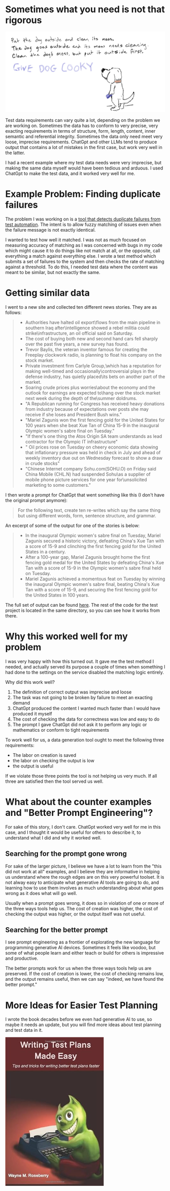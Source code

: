 Sometimes what you need is not that rigorous
============================================
![Picture of a dog altering instructions to put it outside with phrase give dog cooky](/assets/givedogcooky.jpg)

Test data requirements can vary quite a lot, depending on the problem we
are working on. Sometimes the data has to conform to very precise, very
exacting requirements in terms of structure, form, length, content, inner
semantic and referential integrity. Sometimes the data only need meet very
loose, imprecise requirements. ChatGpt and other LLMs tend to produce
output that contains a lot of mistakes in the first case, but work very well
in the latter.

I had a recent example where my test data needs were very imprecise, but
making the same data myself would have been tedious and arduous. I used
ChatGpt to make the test data, and it worked very well for me.

Example Problem: Finding duplicate failures
============================================
The problem I was working on is a <a href="https://github.com/WayneMRoseberry/DupIQ">tool that detects duplicate failures
from test automation</a>. The intent is to allow fuzzy matching of issues
even when the failure message is not exactly identical.

I wanted to test how well it matched. I was not as much focused
on measuring accuracy of matching as I was concerned with bugs in my
code which might cause it to do things like not match at all, or
the opposite, call everything a match against everything else. I wrote
a test method which submits a set of failures to the system and then
checks the rate of matching against a threshold. To do this, I needed
test data where the content was meant to be similar, but not exactly the same.

Getting similar data
============================================
I went to a new site and collected ten different news stories. They are as follows:

>* Authorities have halted oil export\flows from the main pipeline in southern Iraq after\intelligence showed a rebel militia could strike\infrastructure, an oil official said on Saturday.
>* The cost of buying both new and second hand cars fell sharply over the past five years, a new survey has found.
>* Trevor Baylis, the veteran inventor famous for creating the Freeplay clockwork radio, is planning to float his company on the stock market.
>* Private investment firm Carlyle Group,\which has a reputation for making well-timed and occasionally\controversial plays in the defense industry, has quietly placed\its bets on another part of the market.
>* Soaring crude prices plus worries\about the economy and the outlook for earnings are expected to\hang over the stock market next week during the depth of the\summer doldrums.
>* "A Republican running for Congress has received heavy donations from industry because of expectations over posts she may receive if she loses and President Bush wins."
>* "Mariel Zagunis won the first fencing  gold for the United States for 100 years when she beat Xue Tan  of China 15-9 in the inaugural Olympic women's sabre final on  Tuesday."
>* "If there's one thing the Atos Origin SA team understands as lead contractor for the Olympic IT infrastructure"
>* " Oil prices rose on Tuesday on cheery  economic data showing that inflationary pressure was held in  check in July and ahead of weekly inventory due out on  Wednesday forecast to show a draw in crude stocks"
>* "Chinese Internet company Sohu.com\(SOHU.O) on Friday said China Mobile (CHL.N) had suspended Sohu\as a supplier of mobile phone picture services for one year for\unsolicited marketing to some customers."

I then wrote a prompt for ChatGpt that went something like this (I don't have the original prompt anymore):
> For the following text, create ten re-writes which say the same thing but using different words, form, sentence structure, and grammar.

An excerpt of some of the output for one of the stories is below:
>* In the inaugural Olympic women's sabre final on Tuesday, Mariel Zagunis secured a historic victory, defeating China's Xue Tan with a score of 15-9 and clinching the first fencing gold for the United States in a century.
>* After a 100-year gap, Mariel Zagunis brought home the first fencing gold medal for the United States by defeating China's Xue Tan with a score of 15-9 in the Olympic women's sabre final held on Tuesday.
>* Mariel Zagunis achieved a momentous feat on Tuesday by winning the inaugural Olympic women's sabre final, beating China's Xue Tan with a score of 15-9, and securing the first fencing gold for the United States in 100 years.

The full set of output can be found <a href="https://github.com/WayneMRoseberry/DupIQ/blob/master/DupIQ.IssueIdentity.Api.Tests/similarheadlines.txt">here</a>.
The rest of the code for the test project is located in the same directory, so you can see how
it works from there.

Why this worked well for my problem
============================================
I was very happy with how this turned out. It gave me the test method I needed, and
actually served its purpose a couple of times when something I had done to the settings
on the service disabled the matching logic entirely.

Why did this work well?
1. The definition of correct output was imprecise and loose
2. The task was not going to be broken by failure to meet an exacting demand
3. ChatGpt produced the content I wanted much faster than I would have produced it myself
4. The cost of checking the data for correctness was low and easy to do
5. The prompt I gave ChatGpt did not ask it to perform any logic or mathematics or conform to tight requirements

To work well for us, a data generation tool ought to meet the following three
requirements:
* The labor on creation is saved
* the labor on checking the output is low
* the output is useful

If we violate those three points the tool is not helping us very much. If all three are satisfied then the tool
served us well.

What about the counter examples and "Better Prompt Engineering"?
============================================
For sake of this story, I don't care. ChatGpt worked very well for me in this
case, and I thought it would be useful for others to describe it, to understand
what I did and why it worked well.

Searching for the prompt gone wrong
-------------------------------------------
For sake of the larger picture, I believe we have a lot to learn from
the "this did not work at all" examples, and I believe they are 
informative in helping us understand where the rough edges are on this
very powerful toolset. It is not alway easy to anticipate what generative
AI tools are going to do, and learning how to use them involves as much
understanding about what goes wrong as it does what will go well.

Usually when a prompt goes wrong, it does so in violation of one or more of the three ways tools
help us. The cost of creation was higher, the cost of checking the output was higher, or
the output itself was not useful.

Searching for the better prompt
-------------------------------------------
I see prompt engineering as a frontier of explorating the new language
for programming generative AI devices. Sometimes it feels like voodoo,
but some of what people learn and either teach or build for others
is impressive and productive.

The better prompts work for us when the three ways tools help us are preserved.
If the cost of creation is lower, the cost of checking remains low, and
the output remains useful, then we can say "indeed, we have found the better prompt."

More Ideas for Easier Test Planning
===================
I wrote the book decades before we even had generative AI to use, so maybe it needs
an update, but you will find more ideas about test planning and test data in it.

<a href="https://www.amazon.com/Writing-Test-Plans-Made-Easy/dp/1478333693">![Writing Test Plans Made Easy](/assets/writingtestplanscover.jpg)</a> 
